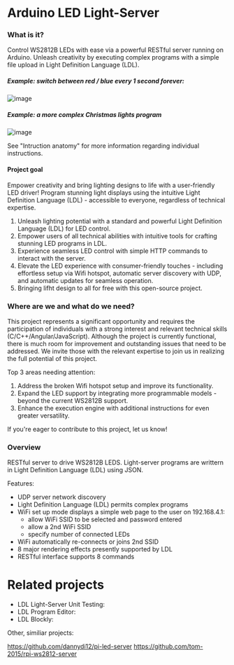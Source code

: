 # Arduino LED Light-Server

### What is it?

Control WS2812B LEDs with ease via a powerful RESTful server running on Arduino. Unleash creativity by executing complex programs with a simple file upload in Light Definition Language (LDL).




##### Example: switch between red / blue every 1 second forever:

![image](https://user-images.githubusercontent.com/54847787/217588972-66d0db92-c271-4d39-9d69-66580a353f98.png)





##### Example: a more complex Christmas lights program

![image](https://user-images.githubusercontent.com/54847787/217590452-b579e7b0-82f1-472f-9f83-78df2861a040.png)

See "Intruction anatomy" for more information regarding individual instructions.




#### Project goal

Empower creativity and bring lighting designs to life with a user-friendly LED driver! Program stunning light displays using the intuitive Light Definition Language (LDL) - accessible to everyone, regardless of technical expertise.

1. Unleash lighting potential with a standard and powerful Light Definition Language (LDL) for LED control.
2. Empower users of all technical abilities with intuitive tools for crafting stunning LED programs in LDL.
3. Experience seamless LED control with simple HTTP commands to interact with the server.
4. Elevate the LED experience with consumer-friendly touches - including effortless setup via Wifi hotspot, automatic server discovery with UDP, and automatic updates for seamless operation.
5. Bringing lifht design to all for free with this open-source project.





### Where are we and what do we need?

This project represents a significant opportunity and requires the participation of individuals with a strong interest and relevant technical skills (C/C++/Angular/JavaScript). Although the project is currently functional, there is much room for improvement and outstanding issues that need to be addressed. We invite those with the relevant expertise to join us in realizing the full potential of this project.

Top 3 areas needing attention:

1. Address the broken Wifi hotspot setup and improve its functionality.
2. Expand the LED support by integrating more programmable models - beyond the current WS2812B support.
3. Enhance the execution engine with additional instructions for even greater versatility.

If you're eager to contribute to this project, let us know!



### Overview

RESTful server to drive WS2812B LEDS.  Light-server programs are writtern in Light Definition Language (LDL) using JSON.

Features:

* UDP server network discovery
* Light Definition Language (LDL) permits complex programs
* WiFi set up mode displays a simple web page to the user on 192.168.4.1:
  * allow WiFi SSID to be selected and password entered
  * allow a 2nd WiFi SSID
  * specify number of connected LEDs
* WiFi automatically re-connects or joins 2nd SSID
* 8 major rendering effects presently supported by LDL
* RESTful interface supports 8 commands

# Related projects
* LDL Light-Server Unit Testing:
* LDL Program Editor:
* LDL Blockly:



Other, similiar projects:

https://github.com/dannydi12/pi-led-server
https://github.com/tom-2015/rpi-ws2812-server
